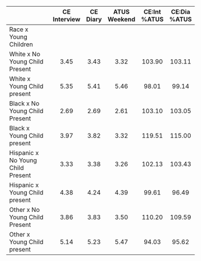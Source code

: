 
|                      | CE<br>Interview |  CE<br>Diary | ATUS<br>Weekend | CE:Int<br>%ATUS | CE:Dia<br>%ATUS |
| -------------------- | :----------: | :----------: | :----------: | :----------: | :----------: |
| Race x Young Children |              |              |              |              |              |
| White x No Young Child Present |         3.45 |         3.43 |         3.32 |       103.90 |       103.11 |
| White x Young Child present |         5.35 |         5.41 |         5.46 |        98.01 |        99.14 |
| Black x No Young Child Present |         2.69 |         2.69 |         2.61 |       103.10 |       103.05 |
| Black x Young Child present |         3.97 |         3.82 |         3.32 |       119.51 |       115.00 |
| Hispanic x No Young Child Present |         3.33 |         3.38 |         3.26 |       102.13 |       103.43 |
| Hispanic x Young Child present |         4.38 |         4.24 |         4.39 |        99.61 |        96.49 |
| Other x No Young Child Present |         3.86 |         3.83 |         3.50 |       110.20 |       109.59 |
| Other x Young Child present |         5.14 |         5.23 |         5.47 |        94.03 |        95.62 |

